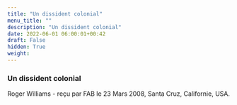 ```yaml
---
title: "Un dissident colonial"
menu_title: ""
description: "Un dissident colonial"
date: 2022-06-01 06:00:01+00:42
draft: False
hidden: True
weight:
---
```

### Un dissident colonial

Roger Williams - reçu par FAB le 23 Mars 2008, Santa Cruz, Californie, USA.



